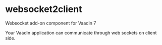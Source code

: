 # websocket2client
Websocket add-on component for Vaadin 7

Your Vaadin application can communicate through web sockets on client side.
